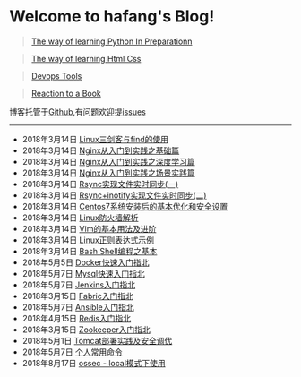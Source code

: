 # Welcome to hafang's Blog!

> [The way of learning Python In Preparationn](https://www.hafang.top/article/python-learn-way)

> [The way of learning Html Css](http://www.hafang.top)

> [Devops Tools](http://www.hafang/top)

> [Reaction to a Book](http://www.hafang.top/article/reaction-to-book)

博客托管于[Github](https://github.com/chenfan0307/blog),有问题欢迎提[issues](https://github.com/chenfan0307/blog/issues)

---
- 2018年3月14日 [Linux三剑客与find的使用](https://www.hafang.top/article/linux-three-swordsman-and-find)
- 2018年3月14日 [Nginx从入门到实践之基础篇](https://www.hafang.top/article/nginx-from-entry-to-practice)
- 2018年3月14日 [Nginx从入门到实践之深度学习篇](https://www.hafang.top/article/nginx-depth-study)
- 2018年3月14日 [Nginx从入门到实践之场景实践篇](https://www.hafang.top/article/nginx--from-the-introductory-to-practice-series-of-scenes-practice-articles)
- 2018年3月14日 [Rsync实现文件实时同步(一)](https://www.hafang.top/article/rsync-synchronize-one)
- 2018年3月14日 [Rsync+inotify实现文件实时同步(二)](https://www.hafang.top/article/rsync-inotify-synchronize-two)
- 2018年3月14日 [Centos7系统安装后的基本优化和安全设置](https://www.hafang.top/article/Centos7-basic-optimized-system-installation)
- 2018年3月14日 [Linux防火墙解析](https://www.hafang.top/article/linux-iptables-guide)
- 2018年3月14日 [Vim的基本用法及进阶](https://www.hafang.top/article/vim-basic-use)
- 2018年3月14日 [Linux正则表达式示例](https://www.hafang.top/article/Linux-regular-expressions)
- 2018年3月14日 [Bash Shell编程之基本](https://www.hafang.top/article/Bash-Shell-Programming-guide)
- 2018年5月5日 [Docker快速入门指北](https://www.hafang.top/article/docker-quick-start-guide)
- 2018年5月7日 [Mysql快速入门指北](https://www.hafang.top/article/mysql-quick-start-guide)
- 2018年5月7日 [Jenkins入门指北](https://www.hafang.top/article/jenkins-quick-start-guide)
- 2018年3月15日 [Fabric入门指北](https://www.hafang.top/article/fabric-quick-start-guide)
- 2018年5月7日 [Ansible入门指北](https://www.hafang.top/article/ansible-quick-start-guide)
- 2018年4月15日 [Redis入门指北](https://www.hafang.top/article/redis-quick-start-guide)
- 2018年3月15日 [Zookeeper入门指北](https://www.hafang.top/article/zookeeper-quick-start-guide)
- 2018年5月1日 [Tomcat部署实践及安全调优](https://www.hafang.top/article/tomcat-quick-start-guide)
- 2018年5月7日 [个人常用命令](https://www.hafang.top/article/usuall_use_command)
- 2018年8月17日 [ossec - local模式下使用](https://www.hafang.top/article/ossec-local-use)
